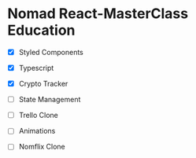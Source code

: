 # Nomad React-MasterClass Education
- [x] Styled Components

- [x] Typescript

- [x] Crypto Tracker

- [ ] State Management

- [ ] Trello Clone

- [ ] Animations

- [ ] Nomflix Clone
